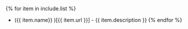 {% for item in include.list %}
- ({{ item.name}} )[{{ item.url }}] - {{ item.description }}
{% endfor %}
